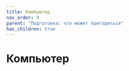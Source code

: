 ```yaml
---
title: Компьютер
nav_order: 9
parent: "Подготовка: что может пригодиться"
has_children: true
---
```


# Компьютер

